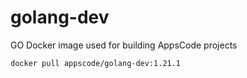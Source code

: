 # golang-dev

GO Docker image used for building AppsCode projects

```console
docker pull appscode/golang-dev:1.21.1
```
